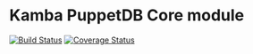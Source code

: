 Kamba PuppetDB Core module
============================
[![Build Status](https://secure.travis-ci.org/kambalabs/KmbPuppetDb.png?branch=master)](http://travis-ci.org/kambalabs/KmbPuppetDb)
[![Coverage Status](https://coveralls.io/repos/kambalabs/KmbPuppetDb/badge.png?branch=master)](https://coveralls.io/r/kambalabs/KmbPuppetDb)
